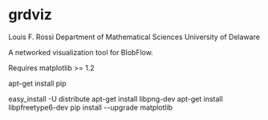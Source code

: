 

grdviz
======

Louis F. Rossi
Department of Mathematical Sciences
University of Delaware

A networked visualization tool for BlobFlow.


Requires matplotlib >= 1.2

apt-get install pip

easy_install -U distribute
apt-get install libpng-dev
apt-get install libpfreetype6-dev
pip install --upgrade matplotlib